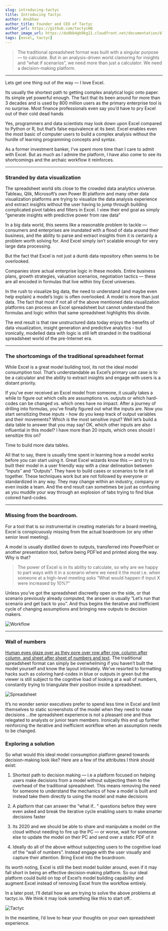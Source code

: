 ```yaml
---
slug: introducing-tactyc
title: Introducing Tactyc
author: Anubhav
author_title: Founder and CEO of Tactyc
author_url: https://github.com/tactycHQ
author_image_url: https://du0bb4gb9kg21.cloudfront.net/documentation/blog/anubhav.jpeg?s=400&v=4
tags: [excel, tactyc]
---
```




> The traditional spreadsheet format was built with a singular purpose — to calculate. But in an analysis-driven world clamoring for insights and “what if scenarios”, we need more than just a calculator.
We need a decision-making platform.

---

Lets get one thing out of the way — I love Excel.

Its usually the shortest path to getting complex analytical logic onto paper. Its simple yet powerful enough. The fact that its been around for more than 3 decades and is used by 800 million users as the primary enterprise tool is no surprise. Most finance professionals even say you’d have to pry Excel out of their cold dead hands

Yes, programmers and data scientists may look down upon Excel compared to Python or R, but that’s false equivalence at its best. Excel enables even the most basic of computer users to build a complex analysis without the hurdle of learning programming concepts and syntax.

As a former investment banker, I’ve spent more time than I care to admit with Excel. But as much as I admire the platform, I have also come to see its shortcomings and the archaic workflow it reinforces.

---

### Stranded by data visualization

The spreadsheet world sits close to the crowded data analytics universe. Tableau, Qlik, Microsoft’s own Power BI platform and many other data visualization platforms are trying to visualize the data analysis experience and extract insights without the user having to jump through building complicated pivot tables and filters in Excel. I view their end goal as simply “generate insights with predictive power from raw data”

In a big data world, this seems like a reasonable problem to tackle — consumers and enterprises are inundated with a flood of data around their business, and the ability to parse and extract insights from it is certainly a problem worth solving for. And Excel simply isn’t scalable enough for very large data processing.

But the fact that Excel is not just a dumb data repository often seems to be overlooked.

Companies store actual enterprise logic in these models. Entire business plans, growth strategies, valuation scenarios, negotiation tactics — these are all encoded in formulas that live within tiny Excel universes.

In the rush to visualize big data, the need to understand (and maybe even help explain) a model’s logic is often overlooked. A model is more than just data. The fact that most if not all of the above mentioned data visualization platforms can process an Excel spreadsheet but cannot understand the formulas and logic within that same spreadsheet highlights this divide.

The end result is that raw unstructured data today enjoys the benefits of data visualization, insight generation and predictive analytics - but ironically, modelled data with logic is still left stranded in the traditional spreadsheet world of the pre-Internet era.

---

### The shortcomings of the traditional spreadsheet format

While Excel is a great model building tool, its not the ideal model consumption tool. That’s understandable as Excel’s primary use case is to be a calculator and the ability to extract insights and engage with users is a distant priority.

If you’ve ever received an Excel model from someone, it usually takes a while to figure out which cells are assumptions vs. outputs or which hard-codes can be changed vs. which ones have no impact. After a journey of drilling into formulas, you’ve finally figured out what the inputs are. Now you start sensitizing these inputs - how do you keep track of output variables and their movements? Which is the most sensitive input? Well let’s build a data table to answer that you may say! OK, which other inputs are also influential in this model? I have more than 20 inputs, which ones should I sensitize this on?

Time to build more data tables.

All that to say, there is usually time spent in learning how a model works before you can start using it. Great Excel wizards know this — and try to built their model in a user friendly way with a clear delineation between “Inputs” and “Outputs”. They have to build cases or scenarios to tie it all together. These techniques work but are not followed by everyone or standardized in any way. They may change within an industry, company or even inside a team. And the end result can sometimes be just as confusing as you muddle your way through an explosion of tabs trying to find blue colored hard-codes.

---

### Missing from the boardroom.

For a tool that is so instrumental in creating materials for a board meeting, Excel is conspicuously missing from the actual boardroom (or any other senior level meeting).

A model is usually distilled down to outputs, transferred into PowerPoint or another presentation tool, before being PDF’ed and printed along the way. Why is that?

> The power of Excel is in its ability to calculate, so why are we happy to part ways with it in a scenario where we need it the most i.e. when someone at a high-level meeting asks “What would happen if input X were increased by 10%?”

Unless you’ve got the spreadsheet discreetly open on the side, or that scenario previously already computed, the answer is usually “Let’s run that scenario and get back to you”.
And thus begins the iterative and inefficient cycle of changing assumptions and bringing new outputs to decision makers.

![Workflow](https://du0bb4gb9kg21.cloudfront.net/documentation/blog/introducing-tactyc/workflow.png)

---

### Wall of numbers

[Human eyes glaze over as they pore over row after row, column after column, and sheet after sheet of numbers and text](https://books.google.com/books?id=5wAWAiTFT7QC&pg=PA277&lpg=PA277&dq=spreadsheet+eyes+glaze+over+effect&source=bl&ots=sLXKl8E0YD&sig=ACfU3U0fO5B0HhmJPySbV_NbmeUTFHNbHA&hl=en&sa=X&ved=2ahUKEwiQ0Ombn_XpAhWK_J4KHcGlDCEQ6AEwCXoECAwQAQ#v=onepage&q=spreadsheet%20eyes%20glaze%20over%20effect&f=false).
The traditional spreadsheet format can simply be overwhelming if you haven’t built the model yourself and know the layout intimately. We’ve resorted to formatting hacks such as coloring hard-codes in blue or outputs in green but the viewer is still subject to the cognitive load of looking at a wall of numbers, constantly trying to triangulate their position inside a spreadsheet.

![Spreadsheet](https://du0bb4gb9kg21.cloudfront.net/documentation/blog/introducing-tactyc/spreadsheet.png)


It’s no wonder senior executives prefer to spend less time in Excel and limit themselves to static screenshots of the model when they need to make decisions …the spreadsheet experience is not a pleasant one and thus relegated to analysts or junior team members. Ironically this end up further reinforcing the iterative and inefficient workflow when an assumption needs to be changed.

### Exploring a solution

So what would this ideal model consumption platform geared towards decision-making look like? Here are a few of the attributes I think should exist:

1. Shortest path to decision making — i.e a platform focused on helping users make decisions from a model without subjecting them to the overhead of the traditional spreadsheet. This means removing the need for someone to understand the mechanics of how a model is built and instead take them directly to using the model and make decisions

2. A platform that can answer the “what if.. ” questions before they were even asked and break the iterative cycle enabling users to make smarter decisions faster

3. Its 2020 and we should be able to share and manipulate a model on the cloud without needing to fire up the PC — or worse, wait for someone else to update the model on their PC and send over a static PDF of it

4. Ideally do all of the above without subjecting users to the cognitive load of the “wall of numbers”. Instead engage with the user visually and capture their attention. Bring Excel into the boardroom.

Its worth noting, Excel is still the best model builder around, even if it may fall short in being an effective decision-making platform. So our ideal platform could build on top of Excel’s model building capability and augment Excel instead of removing Excel from the workflow entirely.

In a later post, I’ll detail how we are trying to solve the above problems at tactyc.io. We think it may look something like this to start off..

![Tactyc](https://du0bb4gb9kg21.cloudfront.net/documentation/blog/introducing-tactyc/tactyc.png)

In the meantime, I’d love to hear your thoughts on your own spreadsheet experience.
